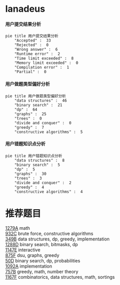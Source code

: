 # lanadeus

<!-- tabs:start -->



#### **用户提交结果分析**

```mermaid
pie title 用户提交结果分析
    "Accepted" :  33
    "Rejected" :  0
    "Wrong answer" :  6
    "Runtime error" :  2
    "Time limit exceeded" :  8
    "Memory limit exceeded" :  0
    "Compilation error" :  1
    "Partial" :  0
```

#### **用户做题类型偏好分析**

```mermaid
pie title 用户做题类型偏好分析
    "data structures" :  46
    "binary search" :  21
    "dp" :  64
    "graphs" :  25
    "trees" :  0
    "divide and conquer" :  0
    "greedy" :  7
    "constructive algorithms" :  5
```
#### **用户错题知识点分析**

```mermaid
pie title 用户错题知识点分析
    "data structures" :  8
    "binary search" :  5
    "dp" :  5
    "graphs" :  30
    "trees" :  3
    "divide and conquer" :  2
    "greedy" :  4
    "constructive algorithms" :  4
```



<!-- tabs:end -->
# 推荐题目
[1279A](https://codeforces.com/contest/1279/problem/A)		math		  
[932C](https://codeforces.com/contest/932/problem/C)		brute force,
                        constructive algorithms		  
[349B](https://codeforces.com/contest/349/problem/B)		data structures,
                        dp,
                        greedy,
                        implementation		  
[1288D](https://codeforces.com/contest/1288/problem/D)		binary search,
                        bitmasks,
                        dp		  
[1147E](https://codeforces.com/contest/1147/problem/E)		interactive		  
[875F](https://codeforces.com/contest/875/problem/F)		dsu,
                        graphs,
                        greedy		  
[50D](https://codeforces.com/contest/50/problem/D)		binary search,
                        dp,
                        probabilities		  
[1092A](https://codeforces.com/contest/1092/problem/A)		implementation		  
[757B](https://codeforces.com/contest/757/problem/B)		greedy,
                        math,
                        number theory		  
[1167F](https://codeforces.com/contest/1167/problem/F)		combinatorics,
                        data structures,
                        math,
                        sortings		  
